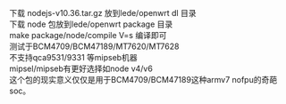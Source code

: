 下载 nodejs-v10.36.tar.gz 放到lede/openwrt dl 目录<br>
下载 node 包放到lede/openwrt package 目录<br>
make package/node/compile V=s 编译即可<br>
测试于BCM4709/BCM47189/MT7620/MT7628<br>
不支持qca9531/9331 等mipseb机器<br>
mipsel/mipseb有更好选择如node v4/v6<br>
这个包的现实意义仅仅是用于BCM4709/BCM47189这种armv7 nofpu的奇葩soc。<br>
